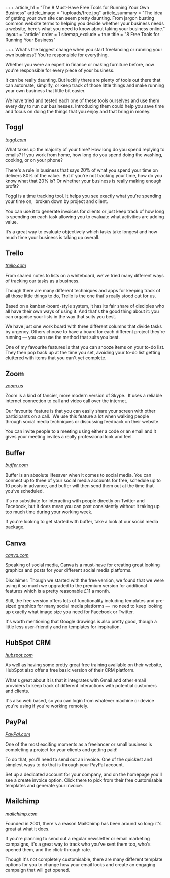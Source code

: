 +++
article_h1 = "The 8 Must-Have Free Tools for Running Your Own Business"
article_image = "/uploads/free.jpg"
article_summary = "The idea of getting your own site can seem pretty daunting. From jargon busting common website terms to helping you decide whether your business needs a website, here’s what you need to know about taking your business online."
layout = "article"
order = 1
sitemap_exclude = true
title = "8 Free Tools for Running Your Business"

+++
What's the biggest change when you start freelancing or running your own business? You're responsible for everything.

Whether you were an expert in finance or making furniture before, now you're responsible for every piece of your business.

It can be really daunting. But luckily there are plenty of tools out there that can automate, simplify, or keep track of those little things and make running your own business that little bit easier.

We have tried and tested each one of these tools ourselves and use them every day to run our businesses. Introducing them could help you save time and focus on doing the things that you enjoy and that bring in money.

## Toggl

[_toggl.com_](https://toggl.com/)

What takes up the majority of your time? How long do you spend replying to emails? If you work from home, how long do you spend doing the washing, cooking, or on your phone?

There's a rule in business that says 20% of what you spend your time on delivers 80% of the value.  But if you're not tracking your time, how do you know what that 20% is? Or whether your business is really making enough profit?

Toggl is a time tracking tool. It helps you see exactly what you're spending your time on,  broken down by project and client.

You can use it to generate invoices for clients or just keep track of how long is spending on each task allowing you to evaluate what activities are adding value.

It’s a great way to evaluate objectively which tasks take longest and how much time your business is taking up overall. 

## Trello

[_trello.com_](https://trello.com/) 

From shared notes to lists on a whiteboard, we've tried many different ways of tracking our tasks as a business.

Though there are many different techniques and apps for keeping track of all those little things to do, Trello is the one that's really stood out for us.

Based on a kanban-board-style system, it has its fair share of disciples who all have their own ways of using it. And that's the good thing about it: you can organise your lists in the way that suits you best.

We have just one work board with three different columns that divide tasks by urgency. Others choose to have a board for each different project they're running — you can use the method that suits you best.

One of my favourite features is that you can snooze items on your to-do list. They then pop back up at the time you set, avoiding your to-do list getting cluttered with items that you can't yet complete.

## Zoom 

[_zoom.us_](https://zoom.us/)

Zoom is a kind of fancier, more modern version of Skype.  It uses a reliable internet connection to call and video call over the internet.

Our favourite feature is that you can easily share your screen with other participants on a call.  We use this feature a lot when walking people through social media techniques or discussing feedback on their website.

You can invite people to a meeting using either a code or an email and it gives your meeting invites a really professional look and feel.

## Buffer

[_buffer.com_](https://buffer.com/)

Buffer is an absolute lifesaver when it comes to social media. You can connect up to three of your social media accounts for free, schedule up to 10 posts in advance, and buffer will then send them out at the time that you’ve scheduled.

It's no substitute for interacting with people directly on Twitter and Facebook, but it does mean you can post consistently without it taking up too much time during your working week.

If you're looking to get started with buffer, take a look at our social media package. 

## Canva 

[_canva.com_](https://www.canva.com/)

Speaking of social media, Canva is a must-have for creating great looking graphics and posts for your different social media platforms.

Disclaimer: Though we started with the free version, we found that we were using it so much we upgraded to the premium version for additional features which is a pretty reasonable £11 a month.

Still, the free version offers lots of functionality including templates and pre-sized graphics for many social media platforms —  no need to keep looking up exactly what image size you need for Facebook or Twitter.

It's worth mentioning that Google drawings is also pretty good, though a little less user-friendly and no templates for inspiration. 

## HubSpot CRM

[_hubspot.com_](https://www.hubspot.com/products/crm)

As well as having some pretty great free training available on their website, HubSpot also offer a free basic version of their CRM platform.

What's great about it is that it integrates with Gmail and other email providers to keep track of different interactions with potential customers and clients.

It's also web based, so you can login from whatever machine or device you're using if you're working remotely.

## PayPal

[_PayPal.com_](https://www.paypal.com/uk/webapps/mpp/email-invoice)

One of the most exciting moments as a freelancer or small business is completing a project for your clients and getting paid!

To do that, you'll need to send out an invoice. One of the quickest and simplest ways to do that is through your PayPal account.

Set up a dedicated account for your company, and on the homepage you'll see a create invoice option. Click there to pick from their free customisable templates and generate your invoice.

## Mailchimp 

[_mailchimp.com_](https://mailchimp.com/)

Founded in 2001, there's a reason MailChimp has been around so long: it's great at what it does.

If you're planning to send out a regular newsletter or email marketing campaigns, it's a great way to track who you've sent them too, who's opened them, and the click-through rate.

Though it's not completely customisable, there are many different template options for you to change how your email looks and create an engaging campaign that will get opened.